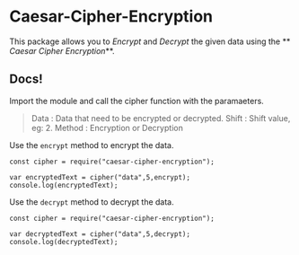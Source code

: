 # **Caesar-Cipher-Encryption** 
This package allows you to _Encrypt_ and _Decrypt_ the
given data using the ** _Caesar Cipher Encryption_**.
## Docs!
Import the module and call the cipher function with the paramaeters.
> Data   : Data that need to be encrypted or decrypted.
> Shift  : Shift value, eg: 2.
> Method : Encryption or Decryption

Use the `encrypt` method to encrypt the data.
```
const cipher = require("caesar-cipher-encryption");

var encryptedText = cipher("data",5,encrypt);
console.log(encryptedText);

```
Use the `decrypt` method to decrypt the data.
```
const cipher = require("caesar-cipher-encryption");

var decryptedText = cipher("data",5,decrypt);
console.log(decryptedText);

```
